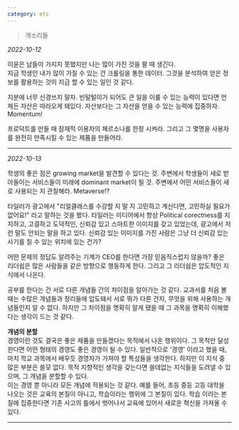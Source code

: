 ```yaml
---
category: etc
---
```

> 개소리들

_2022-10-12_

이윤은 남들이 가지지 못했지만 나는 많이 가진 것을 팔 때 생긴다.  
지금 학생인 내가 많이 가질 수 있는 건 크롤링을 통한 데이터. 그것을 분석하여 얻은 정보를 활용하는 것이 지금 할 수 있는 일인 것 같다.

지분에 너무 신경쓰지 말자. 빈털털이가 되어도 큰 일을 이룰 수 있는 능력이 있다면 언제든 자산은 따라오게 돼있다. 자산보다는 그 자산을 얻을 수 있는 능력에 집중하자. Momentum!

프로덕트를 만들 때 잠재적 이용자의 페르소나를 한정 시켜라. 그리고 그 몇명을 사용자를 완전히 만족시킬 수 있는 제품을 만들어라.

---

_2022-10-13_

학생의 좋은 점은 growing market을 발견할 수 있다는 것. 주변에서 학생들이 새로 받아들이는 서비스들이 미래에 dominant market이 될 것. 주변에서 어떤 서비스들이 새로 사용되는 지 관찰해라. Metaverse!?

타일러가 광고에서 "리얼클래스를 수강할 지 말 지 고민하고 계신다면, 고민하실 필요가 없어요!" 라고 말하는 것을 봤다. 타일러는 미디어에서 항상 Political corectness를 지지하고, 고결하고 도덕적인, 신뢰감 있고 스마트한 이미지를 갖고 있었는데, 광고에서 저런 말도 안되는 말을 하고 있다. 신뢰감 있는 이미지를 가진 사람은 그냥 더 신뢰감 있는 사기를 칠 수 있는 위치에 있는 건가?

어떤 문제의 정답도 알려주는 기계가 CEO를 한다면 가장 믿음직스럽지 않을까? 좋은 리더쉽은 많은 사람들을 같은 방향으로 행동하게 한다. 그리고 그 리더쉽은 압도적인 지식에서 나온다.

공부를 한다는 건 서로 다른 개념들 간의 차이점을 알아가는 것 같다. 교과서를 처음 볼 때는 수많은 개념들과 정리들에 압도돼서 서로 뭐가 다른 건지, 무엇을 위해 사용하는 개념들인지 알 수 없다. 하지만 그 차이점을 명확히 알게 됐을 때 그 과목을 명확히 이해했다는 생각이 드는 것 같다.

**개념의 분할** \
경영이란 것도 결국은 좋은 제품을 만들겠다는 목적에서 나온 행위이다. 그 목적만 달성한다면 어떤 형태의 경영도 좋은 경영이 될 수 있다. 일반적으로 '경영' 이라고 했을 때, 마치 학교 과목에서 배우듯 경영자가 가져야 할 특성들을 생각한다. 하지만 이 지식 중 많은 부분은 쓸모 없다. 목적 지향적인 생각을 갖는다면 쓸데없는 지식들을 도려낼 수 있으며, 그 개념을 분할할 수 있다. \
이는 경영 뿐 아니라 모든 개념에 적용되는 것 같다. 예를 들어, 초등 중등 고등 대학을 나오는 것은 교육의 본질이 아니고, 학습이라는 행위에 그 본질이 있다. 학습 이라는 본질에 집중한다면 기존 사고의 틀에서 벗어나서 교육에 있어서 새로운 혁신을 가져올 수 있다.

---